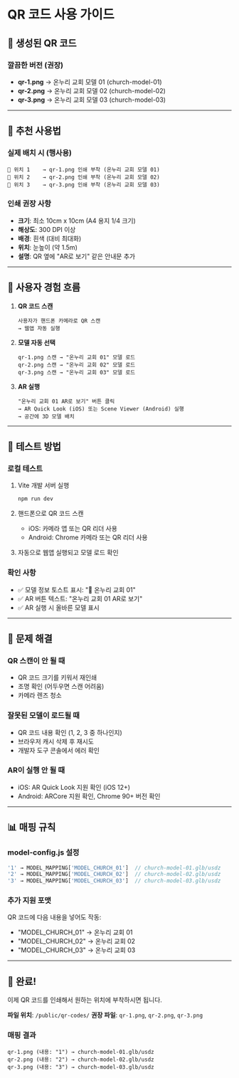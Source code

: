 # QR 코드 사용 가이드

## 📱 생성된 QR 코드

### 깔끔한 버전 (권장)
- **qr-1.png** → 온누리 교회 모델 01 (church-model-01)
- **qr-2.png** → 온누리 교회 모델 02 (church-model-02)
- **qr-3.png** → 온누리 교회 모델 03 (church-model-03)

---

## 🎯 추천 사용법

### 실제 배치 시 (행사용)
```
📍 위치 1    → qr-1.png 인쇄 부착 (온누리 교회 모델 01)
📍 위치 2    → qr-2.png 인쇄 부착 (온누리 교회 모델 02)
📍 위치 3    → qr-3.png 인쇄 부착 (온누리 교회 모델 03)
```

### 인쇄 권장 사항
- **크기**: 최소 10cm x 10cm (A4 용지 1/4 크기)
- **해상도**: 300 DPI 이상
- **배경**: 흰색 (대비 최대화)
- **위치**: 눈높이 (약 1.5m)
- **설명**: QR 옆에 "AR로 보기" 같은 안내문 추가

---

## 📲 사용자 경험 흐름

1. **QR 코드 스캔**
   ```
   사용자가 핸드폰 카메라로 QR 스캔
   → 웹앱 자동 실행
   ```

2. **모델 자동 선택**
   ```
   qr-1.png 스캔 → "온누리 교회 01" 모델 로드
   qr-2.png 스캔 → "온누리 교회 02" 모델 로드
   qr-3.png 스캔 → "온누리 교회 03" 모델 로드
   ```

3. **AR 실행**
   ```
   "온누리 교회 01 AR로 보기" 버튼 클릭
   → AR Quick Look (iOS) 또는 Scene Viewer (Android) 실행
   → 공간에 3D 모델 배치
   ```

---

## 🧪 테스트 방법

### 로컬 테스트
1. Vite 개발 서버 실행
   ```bash
   npm run dev
   ```

2. 핸드폰으로 QR 코드 스캔
   - iOS: 카메라 앱 또는 QR 리더 사용
   - Android: Chrome 카메라 또는 QR 리더 사용

3. 자동으로 웹앱 실행되고 모델 로드 확인

### 확인 사항
- ✅ 모델 정보 토스트 표시: "🧊 온누리 교회 01"
- ✅ AR 버튼 텍스트: "온누리 교회 01 AR로 보기"
- ✅ AR 실행 시 올바른 모델 표시

---

## 🔧 문제 해결

### QR 스캔이 안 될 때
- QR 코드 크기를 키워서 재인쇄
- 조명 확인 (어두우면 스캔 어려움)
- 카메라 렌즈 청소

### 잘못된 모델이 로드될 때
- QR 코드 내용 확인 (1, 2, 3 중 하나인지)
- 브라우저 캐시 삭제 후 재시도
- 개발자 도구 콘솔에서 에러 확인

### AR이 실행 안 될 때
- iOS: AR Quick Look 지원 확인 (iOS 12+)
- Android: ARCore 지원 확인, Chrome 90+ 버전 확인

---

## 📊 매핑 규칙

### model-config.js 설정
```javascript
'1' → MODEL_MAPPING['MODEL_CHURCH_01']  // church-model-01.glb/usdz
'2' → MODEL_MAPPING['MODEL_CHURCH_02']  // church-model-02.glb/usdz
'3' → MODEL_MAPPING['MODEL_CHURCH_03']  // church-model-03.glb/usdz
```

### 추가 지원 포맷
QR 코드에 다음 내용을 넣어도 작동:
- "MODEL_CHURCH_01" → 온누리 교회 01
- "MODEL_CHURCH_02" → 온누리 교회 02
- "MODEL_CHURCH_03" → 온누리 교회 03

---

## 🎉 완료!

이제 QR 코드를 인쇄해서 원하는 위치에 부착하시면 됩니다.

**파일 위치**: `/public/qr-codes/`
**권장 파일**: `qr-1.png`, `qr-2.png`, `qr-3.png`

### 매핑 결과
```
qr-1.png (내용: "1") → church-model-01.glb/usdz
qr-2.png (내용: "2") → church-model-02.glb/usdz
qr-3.png (내용: "3") → church-model-03.glb/usdz
```
